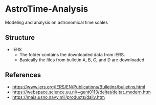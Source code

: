 # AstroTime-Analysis
Modeling and analysis on astronomical time scales

## Structure
- IERS
  - The folder contains the downloaded data from IERS.
  - Basically the files from bulletin A, B, C, and D are downloaded.

## References
- https://www.iers.org/IERS/EN/Publications/Bulletins/bulletins.html
- https://webspace.science.uu.nl/~gent0113/deltat/deltat_modern.htm
- https://maia.usno.navy.mil/products/daily.htm
